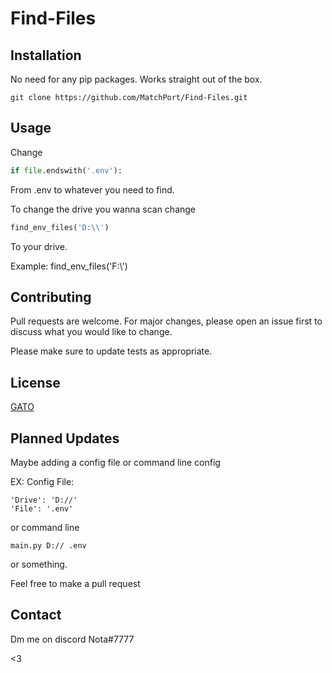# Find-Files



## Installation

No need for any pip packages.
Works straight out of the box.

```
git clone https://github.com/MatchPort/Find-Files.git
```

## Usage
Change
```python
if file.endswith('.env'):
```
From .env to whatever you need to find.

To change the drive you wanna scan change

```python
find_env_files('D:\\')
```
To your drive.

Example:
find_env_files('F:\\') 

## Contributing

Pull requests are welcome. For major changes, please open an issue first
to discuss what you would like to change.

Please make sure to update tests as appropriate.

## License

[GATO](https://github.com/MatchPort/Find-Files/blob/main/LICENSE)

## Planned Updates
Maybe adding a config file or command line config

EX: 
Config File:

```
'Drive': 'D://'
'File': '.env'
```

or command line
```
main.py D:// .env
```
or something. 

Feel free to make a pull request 

## Contact

Dm me on discord 
Nota#7777

<3
